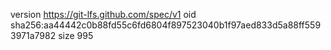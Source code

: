 version https://git-lfs.github.com/spec/v1
oid sha256:aa44442c0b88fd55c6fd6804f897523040b1f97aed833d5a88ff5593971a7982
size 995
